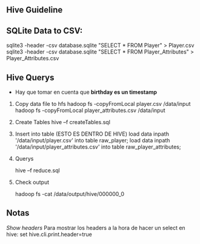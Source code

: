 ## Hive Guideline

## SQLite Data to CSV:

sqlite3 -header -csv database.sqlite "SELECT * FROM Player" > Player.csv
sqlite3 -header -csv database.sqlite "SELECT * FROM Player_Attributes" > Player_Attributes.csv

## Hive Querys

- Hay que tomar en cuenta que **birthday es un timestamp**

1. Copy data file to hfs
    hadoop fs -copyFromLocal player.csv /data/input
    hadoop fs -copyFromLocal player_attributes.csv /data/input

2. Create Tables
    hive –f createTables.sql

3. Insert into table (ESTO ES DENTRO DE HIVE)
    load data inpath '/data/input/player.csv' into table raw_player;
    load data inpath '/data/input/player_attributes.csv' into table raw_player_attributes;

4. Querys
    
    hive –f reduce.sql

6. Check output

    hadoop fs -cat /data/output/hive/000000_0

## Notas

*Show headers*
    Para mostrar los headers a la hora de hacer un select en hive:
    set hive.cli.print.header=true




